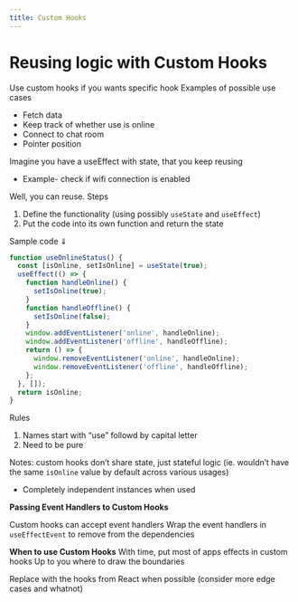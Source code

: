 ```yaml
---
title: Custom Hooks
---
```

# Reusing logic with Custom Hooks

Use custom hooks if you wants specific hook
Examples of possible use cases
- Fetch data
- Keep track of whether use is online
- Connect to chat room
- Pointer position


Imagine you have a useEffect with state, that you keep reusing
- Example- check if wifi connection is enabled

Well, you can reuse.
Steps
1. Define the functionality (using  possibly `useState` and `useEffect`)
2. Put the code into its own function and return the state

Sample code $\Downarrow$ 
```typescript
function useOnlineStatus() {
  const [isOnline, setIsOnline] = useState(true);
  useEffect(() => {
    function handleOnline() {
      setIsOnline(true);
    }
    function handleOffline() {
      setIsOnline(false);
    }
    window.addEventListener('online', handleOnline);
    window.addEventListener('offline', handleOffline);
    return () => {
      window.removeEventListener('online', handleOnline);
      window.removeEventListener('offline', handleOffline);
    };
  }, []);
  return isOnline;
}
```

Rules
1. Names start with “use” followd by capital letter
2. Need to be pure

Notes: custom hooks don’t share state, just stateful logic (ie. wouldn’t have the same `isOnline` value by default across various usages)
- Completely independent instances when used


**Passing Event Handlers to Custom Hooks**

Custom hooks can accept event handlers
Wrap the event handlers in `useEffectEvent` to remove from the dependencies


**When to use Custom Hooks**
With time, put most of apps effects in custom hooks
Up to you where to draw the boundaries

Replace with the hooks from React when possible (consider more edge cases and whatnot)
